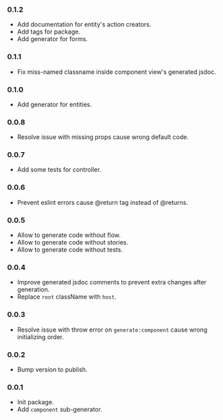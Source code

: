 ### 0.1.2
- Add documentation for entity's action creators.
- Add tags for package.
- Add generator for forms.

### 0.1.1
- Fix miss-named classname inside component view's generated jsdoc. 

### 0.1.0
- Add generator for entities.

### 0.0.8
- Resolve issue with missing props cause wrong default code.

### 0.0.7
- Add some tests for controller.

### 0.0.6
- Prevent eslint errors cause @return tag instead of @returns.

### 0.0.5
- Allow to generate code without flow.
- Allow to generate code without stories.
- Allow to generate code without tests.

### 0.0.4
- Improve generated jsdoc comments to prevent extra changes after generation.
- Replace `root` className with `host`.  

### 0.0.3
- Resolve issue with throw error on `generate:component` cause wrong initializing order.

### 0.0.2
- Bump version to publish.

### 0.0.1
- Init package.
- Add `component` sub-generator.